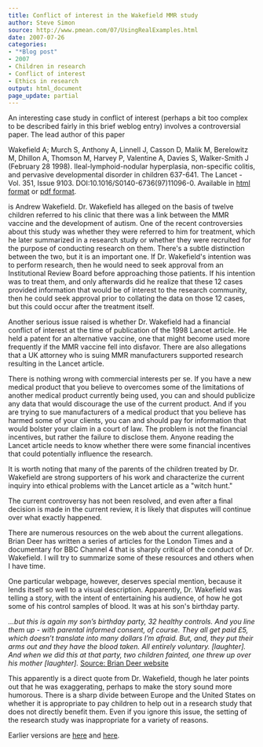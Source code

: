 ```yaml
---
title: Conflict of interest in the Wakefield MMR study
author: Steve Simon
source: http://www.pmean.com/07/UsingRealExamples.html
date: 2007-07-26
categories:
- "*Blog post"
- 2007
- Children in research
- Conflict of interest
- Ethics in research
output: html_document
page_update: partial
---
```


An interesting case study in conflict of interest (perhaps a bit too complex to be described fairly in this brief weblog entry) involves a controversial paper. The lead author of this paper

Wakefield A; Murch S, Anthony A, Linnell J, Casson D, Malik M, Berelowitz M, Dhillon A, Thomson M, Harvey P, Valentine A, Davies S, Walker-Smith J (February 28 1998). Ileal-lymphoid-nodular hyperplasia, non-specific colitis, and pervasive developmental disorder in children 637-641. The Lancet - Vol. 351, Issue 9103. DOI:10.1016/S0140-6736(97)11096-0. Available in [html format][w98a] or [pdf format][w98b].

is Andrew Wakefield. Dr. Wakefield has alleged on the basis of twelve children referred to his clinic that there was a link between the MMR vaccine and the development of autism. One of the recent controversies about this study was whether they were referred to him for treatment, which he later summarized in a research study or whether they were recruited for the purpose of conducting research on them. There's a subtle distinction between the two, but it is an important one. If Dr. Wakefield's intention was to perform research, then he would need to seek approval from an Institutional Review Board before approaching those patients. If his intention was to treat them, and only afterwards did he realize that these 12 cases provided information that would be of interest to the research community, then he could seek approval prior to collating the data on those 12 cases, but this could occur after the treatment itself.

Another serious issue raised is whether Dr. Wakefield had a financial conflict of interest at the time of publication of the 1998 Lancet article. He held a patent for an alternative vaccine, one that might become used more frequently if the MMR vaccine fell into disfavor. There are also allegations that a UK attorney who is suing MMR manufacturers supported research resulting in the Lancet article.

There is nothing wrong with commercial interests per se. If you have a new medical product that you believe to overcomes some of the limitations of another medical product currently being used, you can and should publicize any data that would discourage the use of the current product. And if you are trying to sue manufacturers of a medical product that  you believe has harmed some of your clients, you can and should pay for information that would bolster your claim in a court of law. The problem is not the financial incentives, but rather the failure to disclose them. Anyone reading the Lancet article needs to know whether there were some financial incentives that could potentially influence the research.

It is worth noting that many of the parents of the children treated by Dr. Wakefield are strong supporters of his work and characterize the current inquiry into ethical problems with the Lancet article as a "witch hunt."

The current controversy has not been resolved, and even after a final decision is made in the current review, it is likely that disputes will continue over what exactly happened.

There are numerous resources on the web about the current allegations. Brian Deer has written a series of articles for the London Times and a documentary for BBC Channel 4 that is sharply critical of the conduct of Dr. Wakefield. I will try to summarize some of these resources and others when I have time.

One particular webpage, however, deserves special mention, because it lends itself so well to a visual description. Apparently, Dr. Wakefield was telling a story, with the intent of entertaining his audience, of how he got some of his control samples of blood. It was at his son's birthday party.

*...but this is again my son’s birthday party, 32 healthy controls. And you line them up - with parental informed consent, of course. They all get paid £5, which doesn’t translate into many dollars I’m afraid. But, and, they put their arms out and they have the blood taken. All entirely voluntary. [laughter]. And when we did this at that party, two children fainted, one threw up over his mother [laughter].* [Source: Brian Deer website][dee1]

This apparently is a direct quote from Dr. Wakefield, though he later points out that he was exaggerating, perhaps to make the story sound more humorous. There is a sharp divide between Europe and the United States on whether it is appropriate to pay children to help out in a research study that does not directly benefit them. Even if you ignore this issue, the setting of the research study was inappropriate for a variety of reasons.

Earlier versions are [here][sim1] and [here][sim2].

[sim1]: http://www.pmean.com/07/WakefieldMmrStudy.html
[sim2]: http://new.pmean.com/wakefield-mmr-study/

[dee1]: https://briandeer.com/wakefield/birthday-blood.htm
[w98a]: https://www.thelancet.com/journals/lancet/article/PIIS0140673697110960/fulltext
[w98b]: https://www.thelancet.com/action/showPdf?pii=S0140-6736%2897%2911096-0
